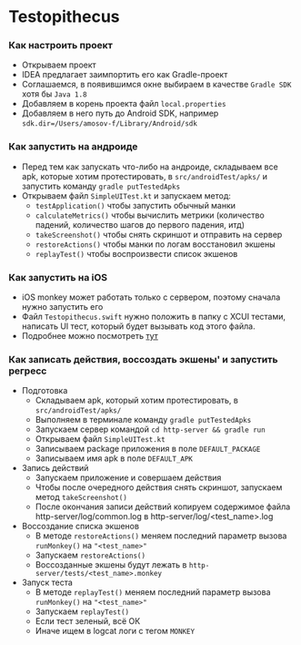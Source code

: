 # Testopithecus

### Как настроить проект

- Открываем проект
- IDEA предлагает заимпортить его как Gradle-проект
- Соглашаемся, в появившимся окне выбираем в качестве `Gradle SDK` хотя бы `Java 1.8`
- Добавляем в корень проекта файл `local.properties`
- Добавляем в него путь до Android SDK, например `sdk.dir=/Users/amosov-f/Library/Android/sdk`

### Как запустить на андроиде

- Перед тем как запускать что-либо на андроиде, складываем все apk, которые хотим протестировать, в `src/androidTest/apks/` и запустить команду `gradle putTestedApks`
- Открываем файл `SimpleUITest.kt` и запускаем метод:
    * `testApplication()` чтобы запустить обычный манки
    * `calculateMetrics()` чтобы вычислить метрики (количество падений, количество шагов до первого падения, итд)
    * `takeScreenshot()` чтобы снять скриншот и отправить на сервер
    * `restoreActions()` чтобы манки по логам восстановил экшены
    * `replayTest()` чтобы воспроизвести список экшенов
    
### Как запустить на iOS

- iOS monkey может работать только с сервером, поэтому сначала нужно запустить его
- Файл `Testopithecus.swift` нужно положить в папку с XCUI тестами, написать UI тест, который будет вызывать код этого файла.
- Подробнее можно посмотреть [тут](https://github.com/smart-testing/Unwrap/tree/develop/UnwrapUITests) 

### Как записать действия, восcоздать экшены' и запустить регресс
* Подготовка
    - Складываем apk, который хотим протестировать, в `src/androidTest/apks/`
    - Выполняем в терминале команду `gradle putTestedApks`
    - Запускаем сервер командой `cd http-server && gradle run`
    - Открываем файл `SimpleUITest.kt`
    - Записываем package приложения в поле `DEFAULT_PACKAGE`
    - Записываем имя apk в поле `DEFAULT_APK`
* Запись действий
    - Запускаем приложение и совершаем действия
    - Чтобы после очередного действия снять скриншот, запускаем метод `takeScreenshot()`
    - После окончания записи действий копируем содержимое файла http-server/log/common.log в http-server/log/<test_name>.log
* Воссоздание списка экшенов
    - В методе `restoreActions()` меняем последний параметр вызова `runMonkey()` на `"<test_name>"`
    - Запускаем `restoreActions()`
    - Воссозданные экшены будут лежать в `http-server/tests/<test_name>.monkey`
* Запуск теста
    - В методе `replayTest()` меняем последний параметр вызова `runMonkey()` на `"<test_name>"`
    - Запускаем `replayTest()`
    - Если тест зеленый, всё ОК
    - Иначе ищем в logcat логи с тегом `MONKEY`
